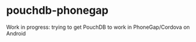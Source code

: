 pouchdb-phonegap
================

Work in progress: trying to get PouchDB to work in PhoneGap/Cordova on Android
